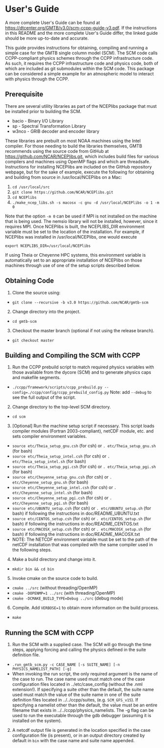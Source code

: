# User's Guide

A more complete User's Guide can be found at https://dtcenter.org/GMTB/v3.0/scm-ccpp-guide-v3.pdf. If the instructions in this README and the more complete User's Guide differ, the linked guide should be more up-to-date and accurate.

This guide provides instructions for obtaining, compiling and running a simple
case for the GMTB single column model (SCM). The SCM code calls CCPP-compliant
physics schemes through the CCPP infrastructure code. As such, it requires the
CCPP infrastructure code and physics code, both of which are included as git
submodules within the SCM code. This package can be considered a simple example
for an atmospheric model to interact with physics through the CCPP.

## Prerequisite
There are several utility libraries as part of the NCEPlibs package that must be installed prior to building the SCM.
* bacio - Binary I/O Library
* sp - Spectral Transformation Library
* w3nco - GRIB decoder and encoder library

These libraries are prebuilt on most NOAA machines using the Intel compiler. For those needing to build the libraries themselves, GMTB recommends using the source code from GitHub at https://github.com/NCAR/NCEPlibs.git, which includes build files for various compilers and machines using OpenMP flags and which are threadsafe. Instructions for installing NCEPlibs are included on the GitHub repository webpage, but for the sake of example, execute the following for obtaining and building from source in /usr/local/NCEPlibs on a Mac:
1. `cd /usr/local/src`
2. `git clone https://github.com/NCAR/NCEPlibs.git`
3. `cd NCEPlibs`
4. `./make_ncep_libs.sh -s macosx -c gnu -d /usr/local/NCEPlibs -o 1 -m 0`

Note that the option `-m 0` can be used if MPI is not installed on the machine that is being used. The nemsio library will not be installed, however, since it requires MPI. Once NCEPlibs is built, the NCEPLIBS_DIR environment variable must be set to the location of the installation. For example, if NCEPlibs was installed in /usr/local/NCEPlibs, one would execute

`export NCEPLIBS_DIR=/usr/local/NCEPlibs`

If using Theia or Cheyenne HPC systems, this environment variable is automatically set to an appropriate installation of NCEPlibs on those machines through use of one of the setup scripts described below.

## Obtaining Code
1. Clone the source using:
  * `git clone --recursive -b v3.0 https://github.com/NCAR/gmtb-scm`
2. Change directory into the project.
  * `cd gmtb-scm`
3. Checkout the master branch (optional if not using the release branch).
  * `git checkout master`

## Building and Compiling the SCM with CCPP
1. Run the CCPP prebuild script to match required physics variables with those
available from the dycore (SCM) and to generate physics caps and makefile
segments.
  * `./ccpp/framework/scripts/ccpp_prebuild.py --config=./ccpp/config/ccpp_prebuild_config.py`
  Note: add `--debug` to see the full output of the script.
2. Change directory to the top-level SCM directory.
  * `cd scm`
3. [Optional] Run the machine setup script if necessary. This script loads
compiler modules (Fortran 2003-compliant), netCDF module, etc. and sets
compiler environment variables.
  * `source etc/Theia_setup_gnu.csh` (for csh) or `. etc/Theia_setup_gnu.sh` (for bash)
  * `source etc/Theia_setup_intel.csh` (for csh) or `. etc/Theia_setup_intel.sh` (for bash)
  * `source etc/Theia_setup_pgi.csh` (for csh) or `. etc/Theia_setup_pgi.sh` (for bash)
  * `source etc/Cheyenne_setup_gnu.csh` (for csh) or `. etc/Cheyenne_setup_gnu.sh` (for bash)
  * `source etc/Cheyenne_setup_intel.csh` (for csh) or `. etc/Cheyenne_setup_intel.sh` (for bash)
  * `source etc/Cheyenne_setup_pgi.csh` (for csh) or `. etc/Cheyenne_setup_pgi.sh` (for bash)
  * `source etc/UBUNTU_setup.csh` (for csh) or `. etc/UBUNTU_setup.sh` (for bash) if following the instructions in doc/README_UBUNTU.txt
  * `source etc/CENTOS_setup.csh` (for csh) or `. etc/CENTOS_setup.sh` (for bash) if following the instructions in doc/README_CENTOS.txt
  * `source etc/MACOSX_setup.csh` (for csh) or `. etc/MACOSX_setup.sh` (for bash) if following the instructions in doc/README_MACOSX.txt
  * NOTE: The NETCDF environment variable must be set to the path of the netCDF installation that was compiled with the same compiler used in the following steps.
4. Make a build directory and change into it.
  * `mkdir bin && cd bin`
5. Invoke cmake on the source code to build.
  * `cmake ../src` (without threading/OpenMP)
  * `cmake -DOPENMP=1 ../src` (with threading/OpenMP)
  * `cmake -DCMAKE_BUILD_TYPE=Debug ../src` (debug mode)
6. Compile. Add `VERBOSE=1` to obtain more information on the build process.
  * `make`

## Running the SCM with CCPP
1. Run the SCM with a supplied case. The SCM will go through the time
 steps, applying forcing and calling the physics defined in the suite definition
 file.
  * `.run_gmtb_scm.py -c CASE_NAME [-s SUITE_NAME] [-n PHYSICS_NAMELIST_PATH] [-g]`
  * When invoking the run script, the only required argument is the name of the case to run. The case name used must match one of the case configuration files located in ../etc/case_config (without the .nml extension!). If specifying a suite other than the default, the suite name used must match the value of the suite name in one of the suite definition files located in ../../ccpp/suites, (e.g. `SCM_GFS_v15`). If specifying a namelist other than the default, the value must be an entire filename that exists in ../../ccpp/physics_namelists. The -g flag can be used to run the executable through the gdb debugger (assuming it is installed on the system).
2. A netcdf output file is generated in the location specified in the case
configuration file (is present), or in an output directory created by default in `bin` with the case name and suite name appended.
